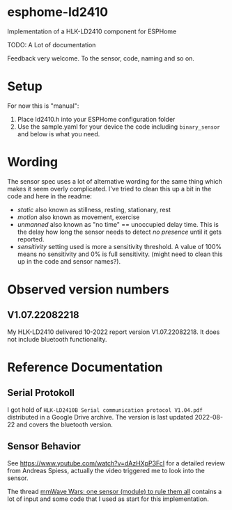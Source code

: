 # esphome-ld2410
Implementation of a HLK-LD2410 component for ESPHome

TODO: A Lot of documentation

Feedback very welcome. To the sensor, code, naming and so on.

# Setup

For now this is "manual":

1. Place ld2410.h into your ESPHome configuration folder
2. Use the sample.yaml for your device the code including `binary_sensor` and below is what you need.

# Wording

The sensor spec uses a lot of alternative wording for the same thing which makes it seem overly complicated. I've tried to clean this up a bit in the code and here in the readme:

- *static* also known as stillness, resting, stationary, rest
- *motion* also known as movement, exercise
- *unmanned* also known as "no time" == unoccupied delay time. This is the delay how long the sensor needs to detect _no presence_ until it gets reported.
- *sensitivity* setting used is more a sensitivity threshold. A value of 100% means no sensitivity and 0% is full sensitivity. (might need to clean this up in the code and sensor names?). 


# Observed version numbers

## V1.07.22082218
My HLK-LD2410 delivered 10-2022 report version V1.07.22082218. It does not include bluetooth functionality.


# Reference Documentation

## Serial Protokoll

I got hold of `HLK-LD2410B Serial communication protocol V1.04.pdf` distributed in a Google Drive archive. The version is last updated 2022-08-22 and covers the bluetooth version. 

## Sensor Behavior

See https://www.youtube.com/watch?v=dAzHXpP3FcI for a detailed review from Andreas Spiess, actually the video triggered me to look into the sensor.

The thread [mmWave Wars: one sensor (module) to rule them all](https://community.home-assistant.io/t/mmwave-wars-one-sensor-module-to-rule-them-all) contains a lot of input and some code that I used as start for this implementation.
